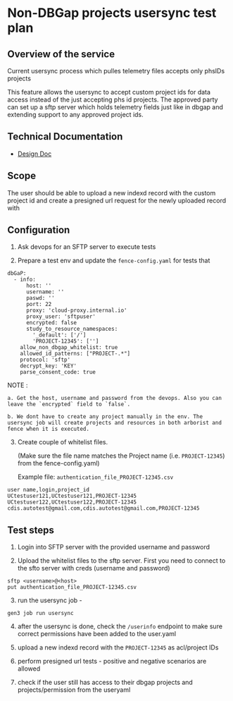 # Non-DBGap projects usersync test plan

## Overview of the service

Current usersync process which pulles telemetry files accepts only phsIDs projects

This feature allows the usersync to accept custom project ids for data access instead of the just accepting phs id projects. The approved party can set up a sftp server which holds telemetry fields just like in dbgap and extending support to any approved project ids.

## Technical Documentation

- [Design Doc](https://docs.google.com/document/d/1gcdBCyTFkfF8xDa46PIybfgrSz6dQKaBqTei8C8wqOI)


## Scope

The user should be able to upload a new indexd record with the custom project id and create a presigned url request for the newly uploaded record with

## Configuration 

1. Ask devops for an SFTP server to execute tests

2. Prepare a test env and update the `fence-config.yaml` for tests that
```
dbGaP:
  - info:
      host: ''
      username: ''
      paswd: '' 
      port: 22
      proxy: 'cloud-proxy.internal.io'
      proxy_user: 'sftpuser'
      encrypted: false
      study_to_resource_namespaces:
        '_default': ['/']
        'PROJECT-12345': ['']
    allow_non_dbgap_whitelist: true
    allowed_id_patterns: ["PROJECT-.*"]
    protocol: 'sftp'
    decrypt_key: 'KEY'
    parse_consent_code: true
```

NOTE : 

    a. Get the host, username and password from the devops. Also you can leave the `encrypted` field to `false`.

    b. We dont have to create any project manually in the env. The usersync job will create projects and resources in both arborist and fence when it is executed.

3. Create couple of whitelist files. 

    (Make sure the file name matches the Project name (i.e. `PROJECT-12345`) from the fence-config.yaml)

    Example file: `authentication_file_PROJECT-12345.csv`
```
user name,login,project_id
UCtestuser121,UCtestuser121,PROJECT-12345
UCtestuser122,UCtestuser122,PROJECT-12345
cdis.autotest@gmail.com,cdis.autotest@gmail.com,PROJECT-12345
```

## Test steps

1. Login into SFTP server with the provided username and password

2. Upload the whitelist files to the sftp server. First you need to connect to the sfto server with creds (username and password)
```
sftp <username>@<host>
put authentication_file_PROJECT-12345.csv
```

3. run the usersync job -
``` 
gen3 job run usersync
```

4. after the usersync is done, check the `/userinfo` endpoint to make sure correct permissions have been added to the user.yaml

5. upload a new indexd record with the `PROJECT-12345` as acl/project IDs

6. perform presigned url tests - positive and negative scenarios are allowed

7. check if the user still has access to their dbgap projects and projects/permission from the useryaml







